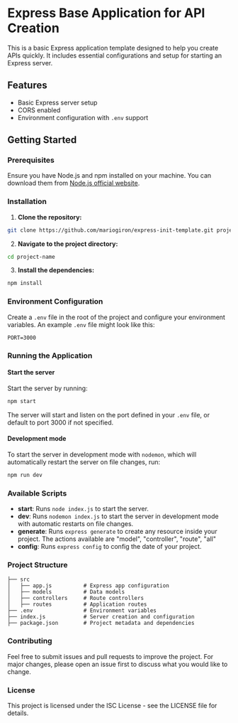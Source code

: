 # Express Base Application for API Creation

This is a basic Express application template designed to help you create APIs
quickly. It includes essential configurations and setup for starting an Express
server.

## Features

- Basic Express server setup
- CORS enabled
- Environment configuration with `.env` support

## Getting Started

### Prerequisites

Ensure you have Node.js and npm installed on your machine. You can download them
from [Node.js official website](https://nodejs.org/).

### Installation

1. **Clone the repository:**

```bash
git clone https://github.com/mariogiron/express-init-template.git project-name
```

2. **Navigate to the project directory:**

```bash
cd project-name
```

3. **Install the dependencies:**

```bash
npm install
```

### Environment Configuration

Create a `.env` file in the root of the project and configure your environment
variables. An example `.env` file might look like this:

```
PORT=3000
```

### Running the Application

#### Start the server

Start the server by running:

```bash
npm start
```

The server will start and listen on the port defined in your `.env` file, or
default to port 3000 if not specified.

#### Development mode

To start the server in development mode with `nodemon`, which will automatically
restart the server on file changes, run:

```bash
npm run dev
```

### Available Scripts

- **start**: Runs `node index.js` to start the server.
- **dev**: Runs `nodemon index.js` to start the server in development mode with
  automatic restarts on file changes.
- **generate**: Runs `express generate` to create any resource inside your
  project. The actions available are "model", "controller", "route", "all"
- **config**: Runs `express config` to config the date of your project.

### Project Structure

    ├── src
    │   ├── app.js          # Express app configuration
    │   ├── models          # Data models
    │   ├── controllers     # Route controllers
    │   ├── routes          # Application routes
    ├── .env                # Environment variables
    ├── index.js            # Server creation and configuration
    ├── package.json        # Project metadata and dependencies

### Contributing

Feel free to submit issues and pull requests to improve the project. For major
changes, please open an issue first to discuss what you would like to change.

### License

This project is licensed under the ISC License - see the LICENSE file for
details.
